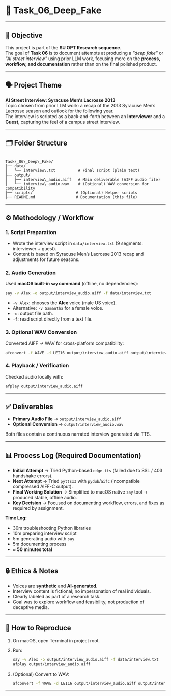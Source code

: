 # 📌 Task_06_Deep_Fake

---

## 🎯 Objective
This project is part of the **SU OPT Research sequence**.  
The goal of **Task 06** is to document attempts at producing a *"deep fake"* or *"AI street interview"* using prior LLM work, focusing more on the **process, workflow, and documentation** rather than on the final polished product.

---

## 🗣️ Project Theme
**AI Street Interview: Syracuse Men’s Lacrosse 2013**  
Topic chosen from prior LLM work: a recap of the 2013 Syracuse Men’s Lacrosse season and outlook for the following year.  
The interview is scripted as a back-and-forth between an **Interviewer** and a **Guest**, capturing the feel of a campus street interview.

---

## 🗂️ Folder Structure
```

Task\_06\_Deep\_Fake/
├── data/
│   └── interview\.txt          # Final script (plain text)
├── output/
│   ├── interview\_audio.aiff   # Main deliverable (AIFF audio file)
│   └── interview\_audio.wav    # (Optional) WAV conversion for compatibility
├── scripts/                   # (Optional) Helper scripts
├── README.md                  # Documentation (this file)

````

---

## ⚙️ Methodology / Workflow

### 1. Script Preparation
- Wrote the interview script in `data/interview.txt` (9 segments: interviewer + guest).  
- Content is based on Syracuse Men’s Lacrosse 2013 recap and adjustments for future seasons.  

### 2. Audio Generation
Used **macOS built-in `say` command** (offline, no dependencies):

```bash
say -v Alex -o output/interview_audio.aiff -f data/interview.txt
````

* `-v Alex`: chooses the **Alex** voice (male US voice).
* Alternative: `-v Samantha` for a female voice.
* `-o`: output file path.
* `-f`: read script directly from a text file.

### 3. Optional WAV Conversion

Converted AIFF → WAV for cross-platform compatibility:

```bash
afconvert -f WAVE -d LEI16 output/interview_audio.aiff output/interview_audio.wav
```

### 4. Playback / Verification

Checked audio locally with:

```bash
afplay output/interview_audio.aiff
```

---

## ✅ Deliverables

* **Primary Audio File** → `output/interview_audio.aiff`
* **Optional Conversion** → `output/interview_audio.wav`

Both files contain a continuous narrated interview generated via TTS.

---

## 📊 Process Log (Required Documentation)

* **Initial Attempt** → Tried Python-based `edge-tts` (failed due to SSL / 403 handshake errors).
* **Next Attempt** → Tried `pyttsx3` with `pydub`/`aifc` (incompatible compressed AIFF-C output).
* **Final Working Solution** → Simplified to macOS native `say` tool → produced stable, offline audio.
* **Key Decision** → Focused on documenting workflow, errors, and fixes as required by assignment.

**Time Log:**

* 30m troubleshooting Python libraries
* 10m preparing interview script
* 5m generating audio with `say`
* 5m documenting process
* **≈ 50 minutes total**

---

## 🔒 Ethics & Notes

* Voices are **synthetic** and **AI-generated**.
* Interview content is fictional; no impersonation of real individuals.
* Clearly labeled as part of a research task.
* Goal was to explore workflow and feasibility, not production of deceptive media.

---

## 🚀 How to Reproduce

1. On macOS, open Terminal in project root.
2. Run:

   ```bash
   say -v Alex -o output/interview_audio.aiff -f data/interview.txt
   afplay output/interview_audio.aiff
   ```
3. (Optional) Convert to WAV:

   ```bash
   afconvert -f WAVE -d LEI16 output/interview_audio.aiff output/interview_audio.wav
   ```

---




